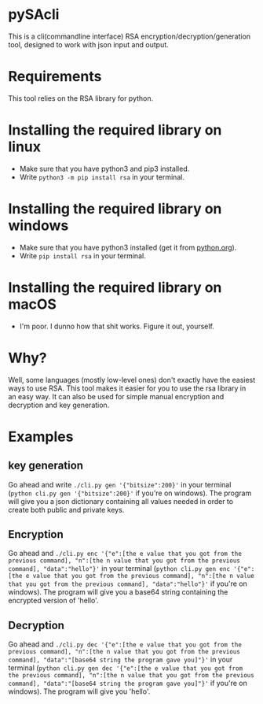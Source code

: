 # pySAcli
This is a cli(commandline interface) RSA encryption/decryption/generation tool, designed to work with json input and output.

# Requirements
This tool relies on the RSA library for python.

# Installing the required library on linux
- Make sure that you have python3 and pip3 installed.
- Write `python3 -m pip install rsa` in your terminal.

# Installing the required library on windows
- Make sure that you have python3 installed (get it from [python.org](https://www.python.org)).
- Write `pip install rsa` in your terminal.


# Installing the required library on macOS
- I'm poor. I dunno how that shit works. Figure it out, yourself.

# Why?
Well, some languages (mostly low-level ones) don't exactly have the easiest ways to use RSA. This tool makes it easier for you to use the rsa library in an easy way. It can also be used for simple manual encryption and decryption and key generation.

# Examples
## key generation
Go ahead and write `./cli.py gen '{"bitsize":200}'` in your terminal (`python cli.py gen '{"bitsize":200}'` if you're on windows).
The program will give you a json dictionary containing all values needed in order to create both public and private keys.

## Encryption
Go ahead and `./cli.py enc '{"e":[the e value that you got from the previous command], "n":[the n value that you got from the previous command], "data":"hello"}'` in your terminal (`python cli.py gen enc '{"e":[the e value that you got from the previous command], "n":[the n value that you got from the previous command], "data":"hello"}'` if you're on windows).
The program will give you a base64 string containing the encrypted version of 'hello'.

## Decryption
Go ahead and `./cli.py dec '{"e":[the e value that you got from the previous command], "n":[the n value that you got from the previous command], "data":"[base64 string the program gave you]"}'` in your terminal (`python cli.py gen dec '{"e":[the e value that you got from the previous command], "n":[the n value that you got from the previous command], "data":"[base64 string the program gave you]"}'` if you're on windows).
The program will give you 'hello'.
